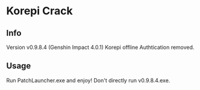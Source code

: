 # Korepi Crack

## Info

Version v0.9.8.4 (Genshin Impact 4.0.1)
Korepi offline Authtication removed.

## Usage

Run PatchLauncher.exe and enjoy!
Don't directly run v0.9.8.4.exe.  
